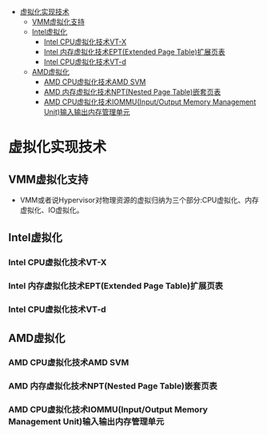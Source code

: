 <!-- TOC depthFrom:1 depthTo:6 withLinks:1 updateOnSave:1 orderedList:0 -->

- [虚拟化实现技术](#虚拟化实现技术)
	- [VMM虚拟化支持](#vmm虚拟化支持)
	- [Intel虚拟化](#intel虚拟化)
		- [Intel CPU虚拟化技术VT-X](#intel-cpu虚拟化技术vt-x)
		- [Intel 内存虚拟化技术EPT(Extended Page Table)扩展页表](#intel-内存虚拟化技术eptextended-page-table扩展页表)
		- [Intel CPU虚拟化技术VT-d](#intel-cpu虚拟化技术vt-d)
	- [AMD虚拟化](#amd虚拟化)
		- [AMD CPU虚拟化技术AMD SVM](#amd-cpu虚拟化技术amd-svm)
		- [AMD 内存虚拟化技术NPT(Nested Page Table)嵌套页表](#amd-内存虚拟化技术nptnested-page-table嵌套页表)
		- [AMD CPU虚拟化技术IOMMU(Input/Output Memory Management Unit)输入输出内存管理单元](#amd-cpu虚拟化技术iommuinputoutput-memory-management-unit输入输出内存管理单元)

<!-- /TOC -->

# 虚拟化实现技术


## VMM虚拟化支持

* VMM或者说Hypervisor对物理资源的虚拟归纳为三个部分:CPU虚拟化、内存虚拟化、IO虚拟化。


## Intel虚拟化

### Intel CPU虚拟化技术VT-X

### Intel 内存虚拟化技术EPT(Extended Page Table)扩展页表

### Intel CPU虚拟化技术VT-d

## AMD虚拟化

### AMD CPU虚拟化技术AMD SVM

### AMD 内存虚拟化技术NPT(Nested Page Table)嵌套页表

### AMD CPU虚拟化技术IOMMU(Input/Output Memory Management Unit)输入输出内存管理单元
